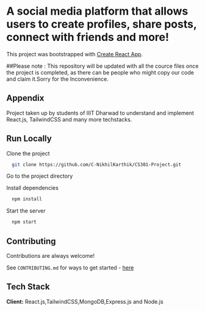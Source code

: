 # A social media platform that allows users to create profiles, share posts, connect with friends and more!

This project was bootstrapped with [Create React App](https://github.com/facebook/create-react-app).

##Please note : This repository will be updated with all the cource files once the project is completed, as there can be people who might copy our code and claim it.Sorry for the Inconvenience.
## Appendix

Project taken up by students of IIIT Dharwad to understand and implement React.js, TailwindCSS and many more techstacks.

## Run Locally

Clone the project

```bash
  git clone https://github.com/C-NikhilKarthik/CS301-Project.git
```

Go to the project directory

Install dependencies

```bash
  npm install
```

Start the server

```bash
  npm start
```

## Contributing

Contributions are always welcome!

See `CONTRIBUTING.md` for ways to get started - [here](https://github.com/C-NikhilKarthik/CS301-Project/blob/main/CONTRIBUTING.md)

## Tech Stack

**Client:** React.js,TailwindCSS,MongoDB,Express.js and Node.js
